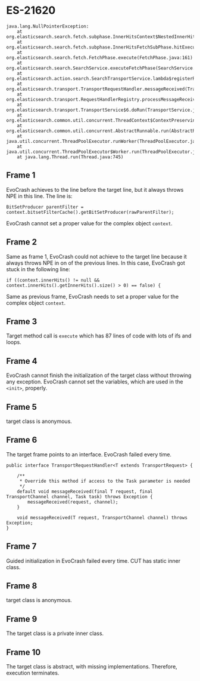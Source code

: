 # ES-21620

```
java.lang.NullPointerException:
    at org.elasticsearch.search.fetch.subphase.InnerHitsContext$NestedInnerHits.topDocs(InnerHitsContext.java:135)
    at org.elasticsearch.search.fetch.subphase.InnerHitsFetchSubPhase.hitExecute(InnerHitsFetchSubPhase.java:55)
    at org.elasticsearch.search.fetch.FetchPhase.execute(FetchPhase.java:161)
    at org.elasticsearch.search.SearchService.executeFetchPhase(SearchService.java:474)
    at org.elasticsearch.action.search.SearchTransportService.lambda$registerRequestHandler$13(SearchTransportService.java:311)
    at org.elasticsearch.transport.TransportRequestHandler.messageReceived(TransportRequestHandler.java:33)
    at org.elasticsearch.transport.RequestHandlerRegistry.processMessageReceived(RequestHandlerRegistry.java:69)
    at org.elasticsearch.transport.TransportService$6.doRun(TransportService.java:548)
    at org.elasticsearch.common.util.concurrent.ThreadContext$ContextPreservingAbstractRunnable.doRun(ThreadContext.java:520)
    at org.elasticsearch.common.util.concurrent.AbstractRunnable.run(AbstractRunnable.java:37)
    at java.util.concurrent.ThreadPoolExecutor.runWorker(ThreadPoolExecutor.java:1142)
    at java.util.concurrent.ThreadPoolExecutor$Worker.run(ThreadPoolExecutor.java:617)
    at java.lang.Thread.run(Thread.java:745)
```

## Frame 1
EvoCrash achieves to the line before the target line, but it always throws NPE in this line. The line is:
```
BitSetProducer parentFilter = context.bitsetFilterCache().getBitSetProducer(rawParentFilter);
```
EvoCrash cannot set a proper value for the complex object `context`.

## Frame 2
Same as frame 1, EvoCrash could not achieve to the target line because it always throws NPE in on of the previous lines. In this case, EvoCrash got stuck in the following line:
```
if ((context.innerHits() != null && context.innerHits().getInnerHits().size() > 0) == false) {
```
Same as previous frame, EvoCrash needs to set a proper value for the complex object `context`.

## Frame 3
Target method call is `execute` which has 87 lines of code with lots of ifs and loops.


## Frame 4
EvoCrash cannot finish the initialization of the target class without throwing any exception. EvoCrash cannot set the variables, which are used in the `<init>`, properly.

## Frame 5
target class is anonymous.

## Frame 6
The target frame points to an interface. EvoCrash failed every time.
```
public interface TransportRequestHandler<T extends TransportRequest> {

    /**
     * Override this method if access to the Task parameter is needed
     */
    default void messageReceived(final T request, final TransportChannel channel, Task task) throws Exception {
        messageReceived(request, channel);
    }

    void messageReceived(T request, TransportChannel channel) throws Exception;
}
```

## Frame 7
Guided initialization in EvoCrash failed every time. CUT has static inner class.

## Frame 8
target class is anonymous.

## Frame 9
The target class is a private inner class.

## Frame 10
The target class is abstract, with missing implementations. Therefore, execution terminates.
